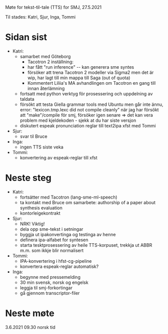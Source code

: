 Møte for tekst-til-tale (TTS) for SMJ, 27.5.2021

Til stades: Katri, Sjur, Inga, Tommi

# Sidan sist

- Katri:
    - samarbet med Göteborg
        - Tacotron 2 inställning: 
        - har fått "run inference" -- kan generera sme syntes
        - försöker att trena Tacotron 2 modeller via Sigma2 men det är wip, har lagt till min mappa till Saga (out of quota)
        - Kommentert Liliia's MA avhandlingen om Tacotron en gang till innan återlämning
    - fortsatt med python verktyg för prosessering och uppdelning av taldata
    - försökt att testa Giella grammar tools med Ubuntu men går inte ännu, error: "lexicon.tmp.lexc did not compile cleanly" när jag har försökt att "make"/compile för smj, försöker igen senare ⇒ det kan vera problem med kjeldekoden - sjekk at du har siste versjon 
    - diskutert espeak pronunciation reglar till text2ipa xfst med Tommi
- Sjur:
    - svar til Bruce
- Inga:
    - ingen TTS siste veka
- Tommi:
    - konvertering av espeak-reglar till xfst

# Neste steg
- Katri:
    - fortsätter med Tacotron (lang-sme-ml-speech)
    - ta kontakt med Bruce om samarbete: authorship of a paper about synthesis evaluation
    - kontorleigekontrakt
- Sjur:
    - NRK! Viktig!
    - dela opp sme-tekst i setningar
    - byggja ut ipakonvertinga og testinga av henne
    - definera ipa-alfabet for syntesen
    - starta tesktprosessering av heile TTS-korpuset, trekkja ut ABBR m.m. som ikkje blir normalisert
- Tommi:
    - IPA-konvertering i hfst-cg-pipeline
    - konvertera espeak-reglar automatisk?
- Inga:
    - begynne med pressemelding
    - 30 min svensk, norsk og engelsk
    - leggja til smj-forkortingar
    - gå gjennom transcriptor-filer

# Neste møte

3.6.2021 09.30 norsk tid

